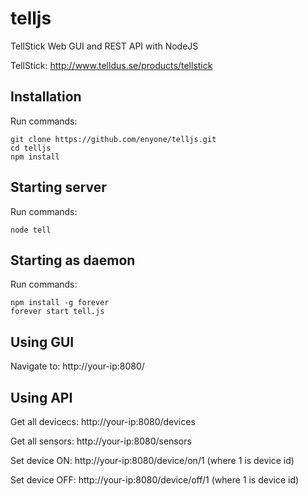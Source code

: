 telljs
======

TellStick Web GUI and REST API with NodeJS

TellStick: http://www.telldus.se/products/tellstick

Installation
------
Run commands:

```
git clone https://github.com/enyone/telljs.git
cd telljs
npm install
```

Starting server
------
Run commands:
```
node tell
```


Starting as daemon
------
Run commands:
```
npm install -g forever
forever start tell.js
```

Using GUI
------
Navigate to: http://your-ip:8080/


Using API
------
Get all devicecs: http://your-ip:8080/devices

Get all sensors: http://your-ip:8080/sensors

Set device ON: http://your-ip:8080/device/on/1 (where 1 is device id)

Set device OFF: http://your-ip:8080/device/off/1 (where 1 is device id)

